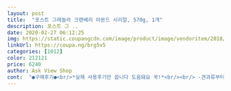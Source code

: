 ```yaml
---
layout: post 
title:  "포스트 그래놀라 크랜베리 아몬드 시리얼, 570g, 1개" 
description: 포스트 그 ..
date: 2020-02-27 06:12:25 
img: https://static.coupangcdn.com/image/product/image/vendoritem/2018/11/16/3000821216/109da035-a3f9-411f-b3bf-a47d072d8689.jpg 
linkUrl: https://coupa.ng/brg5v5 
categories: [1012] 
color: 212121 
price: 6240 
author: Ask View Shop 
cont:  "●구매후기●<br/>*실제 사용후기만 씁니다 도움돼요 꾹!*<br/><br/> -견과류부터 여러가지 첨가되어있어서<br/><br/> -예전에 마트에서 사먹어봣는데 그래놀라 치곤 달고 맛있어서<br/><br/> -저는 요거트볼이나 샐러드볼로 해서 자주해먹어요!!<br/>•구매이유는?<br/>•그래놀라 활용도는?<br/>•다양한 재료가 같이 포함되어있는지?<br/>■ 진짜 일단 너무 맛있어서 벌써 다먹고 새로 하나 더 구매했어요 ㅎㅎ<br/>□ 지퍼백형태여서 먹고 보관도 용이해서 좋았어요 예전 종이박스보다 더 좋은거 같아요ㅎㅎ 벌써 다 먹어버렸지만 유통기한도 넉넉합니다ㅎㅎ<br/>개인적으로 크랜베리 아몬드ㆍ블루베리ㆍ호두 순서로 좋아합니다.<br/><br/>계속 떨어지지않는 식품이니 한봉더 주문바로 합니당.<br/>.<br/>@<br/>구매가; ₩5,650<br/>그래놀라 크랜베리 아몬드 중량; 570g<br/>그리고 건크랜버리가 중간중간 쫀득하게 씹히는게 짱입니다:)<br/>그리고 약간 달달해서 당보충도 같이 할 수있어요<br/>단, 호두가들어간 제품은 밀폐용기에 보관을 잘해도 뚜껑을 열었다 닫았다해서인지ᆢ호두가 껍질까놓은채 보관되다보니 빨리먹지않으면 산화되서 기름쩐내가좀 나더라구요 ㅠ<br/>달아서 많이는 안먹구 한주먹정도만 먹습니당 ㅎㅎ<br/>로켓에 팔길래 구매했네용 ㅎㅎ<br/>로켓와우 무료 새벽배송<br/>번갈아먹기 좋슴니다.<br/><br/>보관통은 락앤락 1.<br/>8L인데 가득담고 1회분량 먹을만큼 조금남아요.<br/><br/>상품평쓰러 들어오니 ₩5,390으로 가격인하가 되었네요~ㅠ<br/>시리얼 먹고 싶을때마다, 여러가지 맛으로 구매하는데 그래놀라가 같이 있어서 주문해봤어요ㅎㅎ<br/>식사로 야채 샐러드에도 요거트랑 같이 뿌려서 먹는데 식감이 좋아서 샐러드를 더 맛있게 먹을수있네요~^^<br/>씨리얼 떨어진지 몇주 되어가는차에  요즘 세일이 없길래 구매 미루던중 쿠팡서  다른거 쇼핑하다 확인해보니 마트세일가 비슷하게 판매되기에 바로 새벽배송 주문했네요.<br/><br/>씹는재미도 있고 일반 시리얼보다 훨씬 맛잇네요 !!<br/>아이들도 크랜베리ㆍ블루베리 두가지를 더 좋아라하네요.<br/><br/>안에 크랜베리가 좀 많이 없어서 아쉬워용 ㅠㅎㅎ<br/>이번에 다 먹고 블루베리버전으로 구매해봐야겠어요♡<br/>일단 그래놀라가 같이 들어있어서 더 고소하고 식감이랑 맛이 좋아요<br/>중ㆍ고생 두애들이 간식이나 학원끝나고 밤늦게 집에오면 출출할때 우유에 혹은,요거트에 넣어 잘먹고 있슴니다.<br/><br/>진짜 두번사세요 너무 맛있어요ㅠㅠ 널리 전파하고 있답니다ㅎㅎ<br/>집근처 홈*매장에서 할인할때 (₩5490에 판매)항상 두세박스씩 구매해두고 먹고있는데(요즘은 지퍼백 봉투로 나오네요~^^)<br/>항상 크랜베리 ㆍ블루베리는 같이구매해요.<br/><br/>" 
---
```

